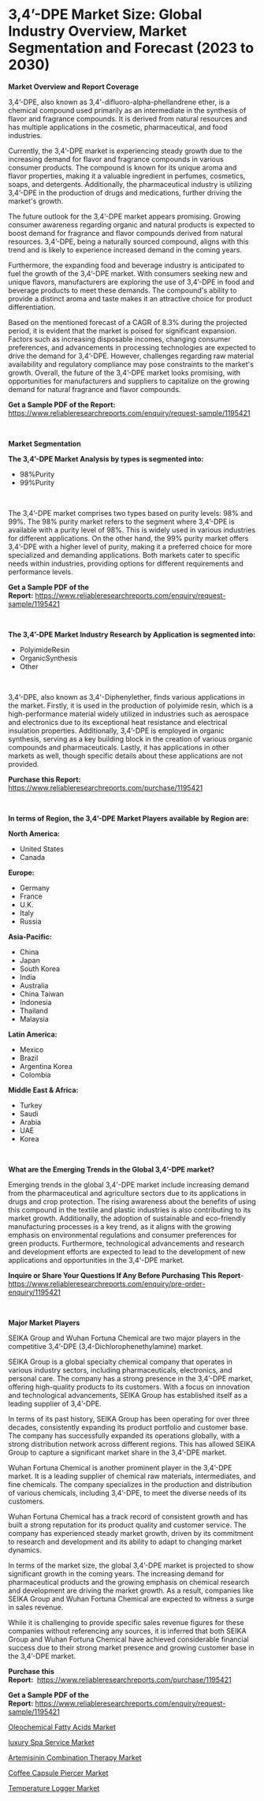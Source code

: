 <p><h1>3,4’-DPE Market Size: Global Industry Overview, Market Segmentation and Forecast (2023 to 2030)</h1></p><p><strong>Market Overview and Report Coverage</strong></p>
<p><p>3,4’-DPE, also known as 3,4'-difluoro-alpha-phellandrene ether, is a chemical compound used primarily as an intermediate in the synthesis of flavor and fragrance compounds. It is derived from natural resources and has multiple applications in the cosmetic, pharmaceutical, and food industries.</p><p>Currently, the 3,4’-DPE market is experiencing steady growth due to the increasing demand for flavor and fragrance compounds in various consumer products. The compound is known for its unique aroma and flavor properties, making it a valuable ingredient in perfumes, cosmetics, soaps, and detergents. Additionally, the pharmaceutical industry is utilizing 3,4’-DPE in the production of drugs and medications, further driving the market's growth.</p><p>The future outlook for the 3,4’-DPE market appears promising. Growing consumer awareness regarding organic and natural products is expected to boost demand for fragrance and flavor compounds derived from natural resources. 3,4’-DPE, being a naturally sourced compound, aligns with this trend and is likely to experience increased demand in the coming years.</p><p>Furthermore, the expanding food and beverage industry is anticipated to fuel the growth of the 3,4’-DPE market. With consumers seeking new and unique flavors, manufacturers are exploring the use of 3,4’-DPE in food and beverage products to meet these demands. The compound's ability to provide a distinct aroma and taste makes it an attractive choice for product differentiation.</p><p>Based on the mentioned forecast of a CAGR of 8.3% during the projected period, it is evident that the market is poised for significant expansion. Factors such as increasing disposable incomes, changing consumer preferences, and advancements in processing technologies are expected to drive the demand for 3,4’-DPE. However, challenges regarding raw material availability and regulatory compliance may pose constraints to the market's growth. Overall, the future of the 3,4’-DPE market looks promising, with opportunities for manufacturers and suppliers to capitalize on the growing demand for natural fragrance and flavor compounds.</p></p>
<p><strong>Get a Sample PDF of the Report:</strong> <a href="https://www.reliableresearchreports.com/enquiry/request-sample/1195421">https://www.reliableresearchreports.com/enquiry/request-sample/1195421</a></p>
<p>&nbsp;</p>
<p><strong>Market Segmentation</strong></p>
<p><strong>The 3,4’-DPE Market Analysis by types is segmented into:</strong></p>
<p><ul><li>98%Purity</li><li>99%Purity</li></ul></p>
<p>&nbsp;</p>
<p><p>The 3,4’-DPE market comprises two types based on purity levels: 98% and 99%. The 98% purity market refers to the segment where 3,4’-DPE is available with a purity level of 98%. This is widely used in various industries for different applications. On the other hand, the 99% purity market offers 3,4’-DPE with a higher level of purity, making it a preferred choice for more specialized and demanding applications. Both markets cater to specific needs within industries, providing options for different requirements and performance levels.</p></p>
<p><strong>Get a Sample PDF of the Report:</strong>&nbsp;<a href="https://www.reliableresearchreports.com/enquiry/request-sample/1195421">https://www.reliableresearchreports.com/enquiry/request-sample/1195421</a></p>
<p>&nbsp;</p>
<p><strong>The 3,4’-DPE Market Industry Research by Application is segmented into:</strong></p>
<p><ul><li>PolyimideResin</li><li>OrganicSynthesis</li><li>Other</li></ul></p>
<p>&nbsp;</p>
<p><p>3,4’-DPE, also known as 3,4'-Diphenylether, finds various applications in the market. Firstly, it is used in the production of polyimide resin, which is a high-performance material widely utilized in industries such as aerospace and electronics due to its exceptional heat resistance and electrical insulation properties. Additionally, 3,4’-DPE is employed in organic synthesis, serving as a key building block in the creation of various organic compounds and pharmaceuticals. Lastly, it has applications in other markets as well, though specific details about these applications are not provided.</p></p>
<p><strong>Purchase this Report:</strong>&nbsp; <a href="https://www.reliableresearchreports.com/purchase/1195421">https://www.reliableresearchreports.com/purchase/1195421</a></p>
<p>&nbsp;</p>
<p><strong>In terms of Region, the 3,4’-DPE Market Players available by Region are:</strong></p>
<p>
    <p> <strong> North America: </strong>
        <ul>
            <li>United States</li>
            <li>Canada</li>
        </ul>
        </p> 
    <p> <strong> Europe: </strong>
        <ul>
            <li>Germany</li>
            <li>France</li>
            <li>U.K.</li>
            <li>Italy</li>
            <li>Russia</li>
        </ul>
        </p> 
    <p> <strong> Asia-Pacific: </strong>
        <ul>
            <li>China</li>
            <li>Japan</li>
            <li>South Korea</li>
            <li>India</li>
            <li>Australia</li>
            <li>China Taiwan</li>
            <li>Indonesia</li>
            <li>Thailand</li>
            <li>Malaysia</li>
        </ul>
        </p> 
    <p> <strong> Latin America: </strong>
        <ul>
            <li>Mexico</li>
            <li>Brazil</li>
            <li>Argentina Korea</li>
            <li>Colombia</li>
        </ul>
        </p> 
    <p> <strong> Middle East & Africa: </strong>
        <ul>
            <li>Turkey</li>
            <li>Saudi</li>
            <li>Arabia</li>
            <li>UAE</li>
            <li>Korea</li>
        </ul>
    </p>
    </p>
<p>&nbsp;</p>
<p><strong>What are the Emerging Trends in the Global 3,4’-DPE market?</strong></p>
<p><p>Emerging trends in the global 3,4'-DPE market include increasing demand from the pharmaceutical and agriculture sectors due to its applications in drugs and crop protection. The rising awareness about the benefits of using this compound in the textile and plastic industries is also contributing to its market growth. Additionally, the adoption of sustainable and eco-friendly manufacturing processes is a key trend, as it aligns with the growing emphasis on environmental regulations and consumer preferences for green products. Furthermore, technological advancements and research and development efforts are expected to lead to the development of new applications and opportunities in the 3,4'-DPE market.</p></p>
<p><strong>Inquire or Share Your Questions If Any Before Purchasing This Report</strong>- <a href="https://www.reliableresearchreports.com/enquiry/pre-order-enquiry/1195421">https://www.reliableresearchreports.com/enquiry/pre-order-enquiry/1195421</a></p>
<p>&nbsp;</p>
<p><strong>Major Market Players</strong></p>
<p><p>SEIKA Group and Wuhan Fortuna Chemical are two major players in the competitive 3,4’-DPE (3,4-Dichlorophenethylamine) market.</p><p>SEIKA Group is a global specialty chemical company that operates in various industry sectors, including pharmaceuticals, electronics, and personal care. The company has a strong presence in the 3,4’-DPE market, offering high-quality products to its customers. With a focus on innovation and technological advancements, SEIKA Group has established itself as a leading supplier of 3,4’-DPE.</p><p>In terms of its past history, SEIKA Group has been operating for over three decades, consistently expanding its product portfolio and customer base. The company has successfully expanded its operations globally, with a strong distribution network across different regions. This has allowed SEIKA Group to capture a significant market share in the 3,4’-DPE market.</p><p>Wuhan Fortuna Chemical is another prominent player in the 3,4’-DPE market. It is a leading supplier of chemical raw materials, intermediates, and fine chemicals. The company specializes in the production and distribution of various chemicals, including 3,4’-DPE, to meet the diverse needs of its customers.</p><p>Wuhan Fortuna Chemical has a track record of consistent growth and has built a strong reputation for its product quality and customer service. The company has experienced steady market growth, driven by its commitment to research and development and its ability to adapt to changing market dynamics.</p><p>In terms of the market size, the global 3,4’-DPE market is projected to show significant growth in the coming years. The increasing demand for pharmaceutical products and the growing emphasis on chemical research and development are driving the market growth. As a result, companies like SEIKA Group and Wuhan Fortuna Chemical are expected to witness a surge in sales revenue.</p><p>While it is challenging to provide specific sales revenue figures for these companies without referencing any sources, it is inferred that both SEIKA Group and Wuhan Fortuna Chemical have achieved considerable financial success due to their strong market presence and growing customer base in the 3,4’-DPE market.</p></p>
<p><strong>Purchase this Report:</strong>&nbsp;&nbsp;<a href="https://www.reliableresearchreports.com/purchase/1195421">https://www.reliableresearchreports.com/purchase/1195421</a></p>
<p></p>
<p><strong>Get a Sample PDF of the Report:</strong>&nbsp;<a href="https://www.reliableresearchreports.com/enquiry/request-sample/1195421">https://www.reliableresearchreports.com/enquiry/request-sample/1195421</a></p>
<p><p><a href="https://github.com/kholmovskayalyudmila/Market-Research-Report-List-1/blob/main/oleochemical-fatty-acids-market.md">Oleochemical Fatty Acids Market</a></p><p><a href="https://medium.com/@aureliarice2023/luxury-spa-service-market-size-cagr-trends-2024-2030-4df1a15694f8">luxury Spa Service Market</a></p><p><a href="https://medium.com/@claudekunze/artemisinin-combination-therapy-market-size-cagr-trends-2024-2030-d6a99843622d">Artemisinin Combination Therapy Market</a></p><p><a href="https://github.com/zebdakicsin/Market-Research-Report-List-1/blob/main/coffee-capsule-piercer-market.md">Coffee Capsule Piercer Market</a></p><p><a href="https://www.linkedin.com/pulse/temperature-logger-market-size-growth-forecast-from-gkace/">Temperature Logger Market</a></p></p>